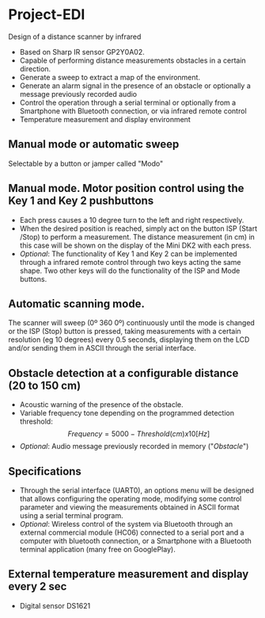# Project-EDI
Design of a distance scanner by infrared 
- Based on Sharp IR sensor GP2Y0A02.
- Capable of performing distance measurements obstacles in a certain direction.
- Generate a sweep to extract a map of the environment.
- Generate an alarm signal in the presence of an obstacle or optionally a message previously recorded audio
- Control the operation through a serial terminal or optionally from a Smartphone with Bluetooth connection, or via infrared remote control
- Temperature measurement and display environment

## Manual mode or automatic sweep
Selectable by a button or jamper called "Modo"

## Manual mode. Motor position control using the Key 1 and Key 2 pushbuttons
- Each press causes a 10 degree turn to the left and right respectively.
- When the desired position is reached, simply act on the button ISP (Start /Stop) to perform a measurement. The distance measurement (in cm) in this case will be shown on the display of the Mini DK2 with each press.
- _Optional_: The functionality of Key 1 and Key 2 can be implemented through a infrared remote control through two keys acting the same shape. Two other keys will do the functionality of the ISP and Mode buttons.

## Automatic scanning mode.
The scanner will sweep (0º 360 0º) continuously until the mode is changed or the ISP (Stop) button is pressed, taking measurements with a certain resolution (eg 10 degrees) every 0.5 seconds, displaying them on the LCD and/or sending them in ASCII through the serial interface.

## Obstacle detection at a configurable distance (20 to 150 cm)
- Acoustic warning of the presence of the obstacle.
- Variable frequency tone depending on the programmed detection threshold: 
$$ 
Frequency = 5000 - Threshold(cm) x 10 [Hz]
$$
- _Optional_: Audio message previously recorded in memory ("_Obstacle_")

## Specifications
- Through the serial interface (UART0), an options menu will be designed that allows configuring the operating mode, modifying some control parameter and viewing the measurements obtained in ASCII format using a serial terminal program.
- _Optional_: Wireless control of the system via Bluetooth through an external commercial module (HC06) connected to a serial port and a computer with bluetooth connection, or a Smartphone with a Bluetooth terminal application (many free on GooglePlay).

## External temperature measurement and display every 2 sec
- Digital sensor DS1621
